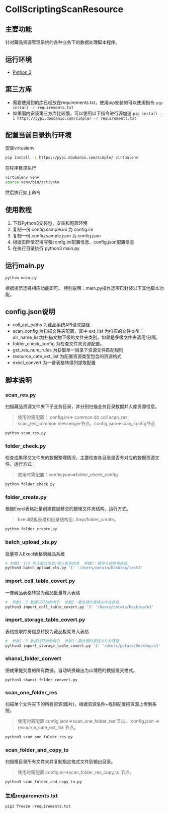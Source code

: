 # CollScriptingScanResource

## 主要功能

针对藏品资源管理系统的各种业务下的数据处理脚本程序。

## 运行环境

- [Python 3](https://www.python.org/)

## 第三方库

- 需要使用到的库已经放在requirements.txt，使用pip安装的可以使用指令
  `pip install -r requirements.txt`
- 如果国内安装第三方库比较慢，可以使用以下指令进行源加速
  `pip install -i https://pypi.doubanio.com/simple/ -r requirements.txt`


## 配置当前目录执行环境

安装virtualenv
```bash
pip install -i https://pypi.doubanio.com/simple/ virtualenv
```

在程序目录执行
```bash
virtualenv venv
source venv/bin/activate
```
然后执行如上命令

## 使用教程

1. 下载Python3安装包，安装和配置环境
2. 复制一份 config.sample.ini 为 config.ini
3. 复制一份 config.sample.json 为 config.json
4. 根据实际情况填写和config.ini配置信息、config.json配置信息
5. 在执行目录执行 python3 main.py

## 运行main.py

```bash
python main.py
```

根据提示选择相应功能即可。 特别说明：main.py操作选项已封装以下其他脚本功能。

## config.json说明

* coll_api_paths 为藏品系统API请求路径
* scan_config 为扫描文件夹配置，其中 ext_list 为扫描的文件类型；dir_name_list为扫描文物下级的文件夹类别，如果是多级文件夹请用/分隔。
* folder_check_config 为检查文件夹资源配置。
* get_res_num_rules 为获取单一目录下资源文件匹配规则
* resource_cate_ext_list 为配置资源类型包含的资源格式
* execl_convert 为一普表格转换列提取配置


## 脚本说明

### scan_res.py

扫描藏品资源文件夹下子业务目录，并分别扫描业务目录数据并入库资源信息。

> 使用时需配置： config.ini=> common db coll scan_res scan_res_common messenger节点、config.json=>scan_config节点

```bash
python scan_res.py
```

### folder_check.py

检查成果移交文件夹的数据整理情况，主要检查各目录是否有对应的数据资源文件。运行方式：

> 使用时需配置：config.json=>folder_check_config


```bash
python folder_check.py
```

### folder_create.py

根据Execl表格批量创建数据移交的整理文件夹结构。运行方式。

> Execl模板表格和目录结构见: /tmp/folder_create。

```bash
python folder_create.py
```

### batch_upload_xls.py

批量导入Execl表格到藏品系统

```bash
# 参数1：1/2 导入藏品信息/导入柜架信息  参数2：要导入的表格路径
python3 batch_upload_xls.py '1' '/Users/potato/Desktop/test3'
```

### import_coll_table_covert.py

一普藏品表格转换为藏品批量导入表格
```bash
#  参数1：3 数据行开始的索引  参数2：要处理的表格文件夹路径
python3 import_coll_table_covert.py '3' '/Users/potato/Desktop/n1'
```

### import_storage_table_covert.py

表格提取库房信息转换为藏品柜架导入表格
```bash
#  参数1：3 数据行开始的索引  参数2：要处理的表格文件夹路径
python3 import_storage_table_covert.py '3' '/Users/potato/Desktop/n1'
```

### shanxi_folder_convert

把成果提交盘的所有数据，自动转换输出为山博院的数据提交格式。

```
python3 shanxi_folder_convert.py
```

### scan_one_folder_res

扫描单个文件夹下的所有资源(图片)，根据资源名称+规则配置把资源上传到系统。

> 使用时需配置 config.json=>scan_one_folder_res 节点、 config.json => resource_cate_ext_list 节点。

```bash
python3 scan_one_folder_res.py
```

### scan_folder_and_copy_to

扫描根目录所有文件夹并复制指定格式文件到输出目录。

> 使用时需配置 config.ini=>scan_folder_res_copy_to 节点。

```bash
python3 scan_folder_and_copy_to.py
```


### 生成requirements.txt

```bash
pip3 freeze >requirements.txt
```